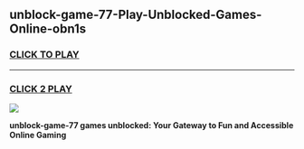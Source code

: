 
## unblock-game-77-Play-Unblocked-Games-Online-obn1s
<h3>
<a href="https://premium76.site?title=unblock-game-77&ref=25A">CLICK TO PLAY</a></h3>
<hr>

<h3>
<a href="https://premium76.site?title=unblock-game-77&ref=25A">CLICK 2 PLAY</a>
  
</h3>

<a href="https://premium76.site?title=unblock-game-77&ref=25A"><img src="https://clearcache.store/games.png"></a>


**unblock-game-77 games unblocked: Your Gateway to Fun and Accessible Online Gaming**
